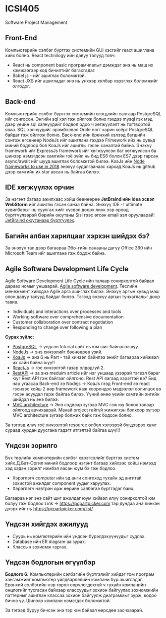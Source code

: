 # ICSI405
Software Project Management

## Front-End

Компьютерийн сэлбэг бүртгэх системийн GUI хэсгийг react ашиглана хийх болно. React technilogy ийн давуу талууд товч:

  * React нь component basic програмчлалыг дэмждэг энэ нь маш их хэмжээгээр код бичилтийг багасгадаг.
  * Babel js - ийг ашиглах боломжтой.
  * React JXS ийг ашигладаг энэ нь үнхээр хялбар хэрэглэх боломжийг олгодог.

## Back-end

Компьютерийн сэлбэг бүртгэх системийн өгөгдлийн сангаар PostgreSQL ийг сонгосон. Энгийн sql хэл гэж ойлгож болно гэхдээ mysql гэх мэд дээр үеийн sql хэлнүүдийг бодвол одоо ч хөгжүүлэлт нь тогтвортой яваа. SQL хэлнүүдийг эрэмбэлвэл Orcle нэгт харин хоёрт  PostgreSQL байдаг гэж ойлгож болно. Back-end ийн ёрөнхий хэлээд багшийн сонгож өгсөнөөр NodeJs ийг ашиглана гэхдээ Frimework ийх нь хувьд миний бодлоор бол KoaJs ийг ашиглы гэсэн саналтай байна. Энэхүү framework ийг ExpressJs framework ийг хөгжүүлсэн баг хөгжүүлсэн ба шинээр нэмэгдсэн хамгийн гоё зүйл нь бид ES6 болон ES7 дээр гарсан async/await ийг шууд ашиглах боломжтой билээ. KoaJs ийн [Node frameworks to use in 2018](https://scotch.io/bar-talk/10-node-frameworks-to-use-in-2019) энэхүү судалгаанаас хархад KoaJs нь github дээр хамгийн их star авсан нь байгаа билээ.

## IDE хөгжүүлэх орчин
За нэгэнт багаар ажилхаас хойш бөөнөөрөө **JetBraind ийн Idea эсвэл WebStorm** ийг ашиглы гэсэн санаа байна. Энэхүү IDE -г ultimate хувилбарыг нь суулгах хийг хүсвэл доорх линк ээр ороод бүртгүүлээрэй Өөрийн оюутаны Sisi гээс өгсөн email ээл оруулаарай!
[JetBraind оюутанаар бүртгүүлэх](https://www.jetbrains.com/shop/eform/students).

## Багийн албан харилцааг хэрхэн шийдэх бэ?
За энэхүү тал дээр багаараа Эбо-гийн санааны дагуу Office 360 ийн Microsoft Team ийг ашиглана гэж бодож байна.

## Agile Software Development Life Cycle
Agile Software Development Life Cycle ийн талаар сонирхолтой байвал дараах номыг уншаарай. [Agile software development](https://github.com/aisuhua/books-1/blob/master/agile-software-development/Agile%20Estimating%20and%20Planning.pdf).
Төслийн менежмент хийхдээ Agile арга ашиглах билээ. Энэхүү аргын хувьд маш олон давуу талууд байдаг билээ. Тэгээд энэхүү аргын тунхаглалыг доор тавив.

* Individuals and interactions over processes and tools
* Working software over comprehensive documentation
* Customer collaboration over contract negotiation
* Responding to change over following a plan

**Сурах зүйлс:**

  * [PostgreSQL](http://www.postgresqltutorial.com/) -> үндсэн toturial сайт нь юм шиг байналээшүү.
  * [NodeJs](https://freeudemypremiumcourses.blogspot.com/2016/08/udemy-course-learn-and-understand-nodejs.html) -> энэ хичээлийг бөөнөөрөө үзий.
  * [KoaJs](https://mherman.org/blog/building-a-restful-api-with-koa-and-postgres/) -> энэ 6 нь Part - тай хичээл байнлээ энийг багаараа хийжвэл их сайн байна шүү!!
  * [ReactJs]() -> гое хичээлтэй газар олдодгүй 2.
  * [RestAPI](https://hackernoon.com/o-api-an-alternative-to-rest-apis-e9a2ed53b93c) -> за энэ meduim article ийг нэг уншаад үзээрэй тэгвэл бараг юуг Rest API гэж байгааг ойлгоно. Rest API яагаад хэрэгтэй вэ? Бид нар угаасаа Back-end ээ Nodejs -> KoaJs гээд Front-end ээ react гэснээс хойш 2 өөр framework яаж хоорондоо мэдээлэл солилцох вэ гэсэн асуудал гарж байгаа билээ. Үүний өнөө үеийн хамгийн энгийн шийдэл нь энэ билээ.
  * [MVC architecture](https://medium.freecodecamp.org/simplified-explanation-to-mvc-5d307796df30) -> Энэ сэдвээр зүгээр MVC гэж юу болох талаар ойлгоод авчихаарай. Манай project гайгүй жижигхэн болхоор зүгээр MVC architecture зүгээр болжих байх гэж бодсон болно.

За тэгээд илүү гоё хичээлтэй resource олбол хэлээрэй бүгдээрээ хамт сураад хурдан дуусгана гэдэгт итгэлтэй байгаа шүү!!!

## Үндсэн зорилго
Бүх төрлийн компютерийн сэлбэг хэрэгсэлийг бүртгэх систем хийх.Д.Бат-Оргил миний бодлоор нэгэнт багаар хийхээс хойш нэмээд хэд хэдэн зорилт нэмбэл яасан юум бэ гэж бодлоо.

  * Хэрэглэгч computer ийн эд анги сонгоход тухайн эд ангитай зохистой ажилдаг component уудыг харуулах.
  * Хэрэглэгч нэвтрэн орж өөрийн сэлбэгээ бүртгэдэг байх.

Багаараа нэг энэ сайт шиг ажилдаг юум хийвэл илүү сонирхолтой юм болуу гэж бодлоо Link -> https://pcpartpicker.com тэр дундаа энэ линкэн дээрх ийг нь https://pcpartpicker.com/list/

## Үндсэн хийгдэх ажилууд

  * Суурь нь компютерийн ийн үндсэн бүрэлдэхүүнүүдыг судлах.
  * Database ийн ER diagram аа зурах.
  * Классын зохиомж гаргах.

## Үндсэн бодлогын өгүүлбэр
**Бодлого 6.** Компьютерийн сэлбэгийн бүртгэлийг хийдэг том програм
хангамжийг компьютер үйлдвэрлэлийн компани бүр ашигладаг.
Ерөнхий сэлбэгийн нэр төрөл өөрчлөгдөхгүй ч тухайн
компанийн онцлогийг тусгасан байхаар классуудыг зохион
байгуулах зохиомжийн паттерныг ашиглан классаа зохион
байгуулж диаграммыг зурж, кодоо бичнэ үү. Шинээр компани
нэмэгдэх боломжтой.

За тэгээд буруу бичсэн энэ тэр юм байвал өөрсдөө засчхаарай.
